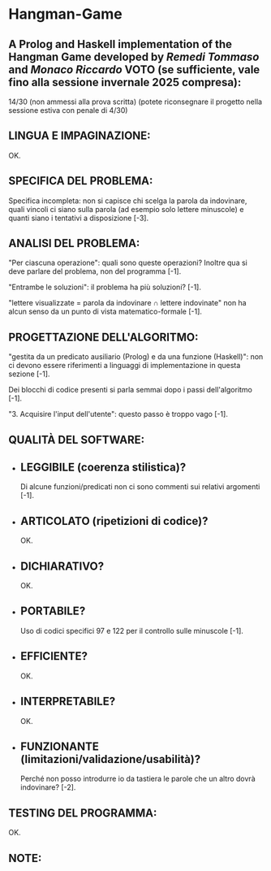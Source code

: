 # Hangman-Game
A **Prolog** and **Haskell** implementation of the **Hangman Game**
developed by *Remedi Tommaso* and *Monaco Riccardo*
VOTO (se sufficiente, vale fino alla sessione invernale 2025 compresa):
-----------------------------------------------------------------------

14/30 (non ammessi alla prova scritta)
       (potete riconsegnare il progetto nella sessione estiva con penale di 4/30)


LINGUA E IMPAGINAZIONE:
-----------------------

OK.


SPECIFICA DEL PROBLEMA:
-----------------------

Specifica incompleta: non si capisce chi scelga la parola da indovinare,
quali vincoli ci siano sulla parola (ad esempio solo lettere minuscole)
e quanti siano i tentativi a disposizione [-3].


ANALISI DEL PROBLEMA:
---------------------

"Per ciascuna operazione": quali sono queste operazioni?
Inoltre qua si deve parlare del problema, non del programma [-1].

"Entrambe le soluzioni": il problema ha più soluzioni? [-1].

"lettere visualizzate = parola da indovinare ∩ lettere indovinate"
non ha alcun senso da un punto di vista matematico-formale [-1].


PROGETTAZIONE DELL'ALGORITMO:
-----------------------------

"gestita da un predicato ausiliario (Prolog) e da una funzione (Haskell)":
non ci devono essere riferimenti a linguaggi di implementazione in questa sezione [-1].

Dei blocchi di codice presenti si parla semmai dopo i passi dell'algoritmo [-1].

"3. Acquisire l'input dell'utente": questo passo è troppo vago [-1].


QUALITÀ DEL SOFTWARE:
---------------------


- LEGGIBILE (coerenza stilistica)?
   --------------------------------

   Di alcune funzioni/predicati non ci sono commenti sui relativi argomenti [-1].


- ARTICOLATO (ripetizioni di codice)?
   -----------------------------------

   OK.


- DICHIARATIVO?
   -------------

   OK.


- PORTABILE?
   ----------

   Uso di codici specifici 97 e 122 per il controllo sulle minuscole [-1].


- EFFICIENTE?
   -----------

   OK.


- INTERPRETABILE?
   ---------------

   OK.


- FUNZIONANTE (limitazioni/validazione/usabilità)?
   ------------------------------------------------

   Perché non posso introdurre io da tastiera le parole che un altro dovrà indovinare? [-2].


TESTING DEL PROGRAMMA:
----------------------

OK.


NOTE:
-----
